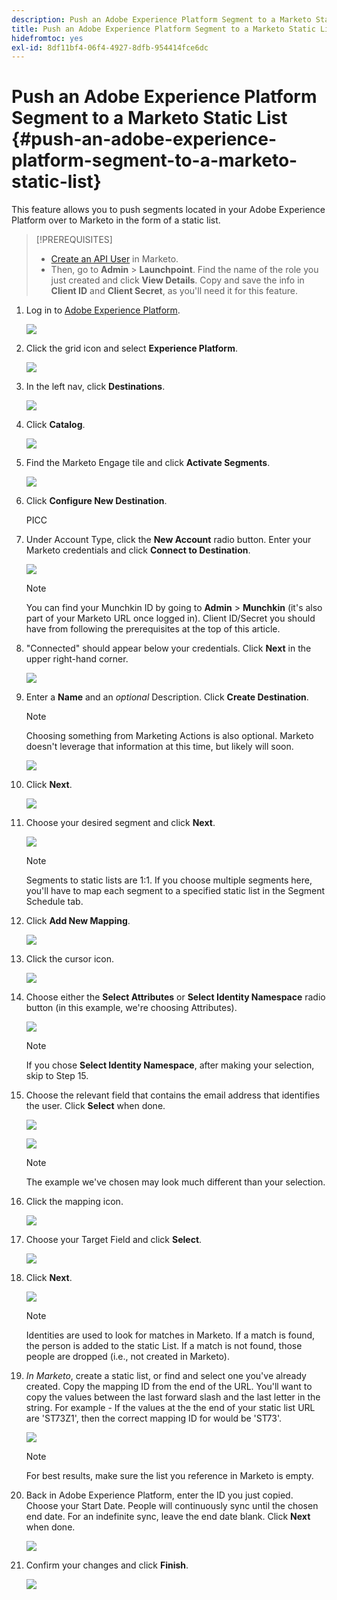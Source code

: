 ```yaml
---
description: Push an Adobe Experience Platform Segment to a Marketo Static List - Marketo Docs - Product Documentation
title: Push an Adobe Experience Platform Segment to a Marketo Static List
hidefromtoc: yes
exl-id: 8df11bf4-06f4-4927-8dfb-954414fce6dc
---
```

# Push an Adobe Experience Platform Segment to a Marketo Static List {#push-an-adobe-experience-platform-segment-to-a-marketo-static-list}

This feature allows you to push segments located in your Adobe Experience Platform over to Marketo in the form of a static list.

>[!PREREQUISITES]
>
>* [Create an API User](/help/marketo/product-docs/administration/users-and-roles/create-an-api-only-user.md) in Marketo.
>* Then, go to **Admin** > **Launchpoint**. Find the name of the role you just created and click **View Details**. Copy and save the info in **Client ID** and **Client Secret**, as you'll need it for this feature.

1. Log in to [Adobe Experience Platform](https://experience.adobe.com/).

   ![](assets/push-an-adobe-experience-platform-segment-to-a-marketo-static-list-1.png)

1. Click the grid icon and select **Experience Platform**.

   ![](assets/push-an-adobe-experience-platform-segment-to-a-marketo-static-list-2.png)

1. In the left nav, click **Destinations**.

   ![](assets/push-an-adobe-experience-platform-segment-to-a-marketo-static-list-3.png)

1. Click **Catalog**.

   ![](assets/push-an-adobe-experience-platform-segment-to-a-marketo-static-list-4.png)

1. Find the Marketo Engage tile and click **Activate Segments**.

   ![](assets/push-an-adobe-experience-platform-segment-to-a-marketo-static-list-5.png)

1. Click **Configure New Destination**.

   PICC

1. Under Account Type, click the **New Account** radio button. Enter your Marketo credentials and click **Connect to Destination**.

   ![](assets/push-an-adobe-experience-platform-segment-to-a-marketo-static-list-6.png)

   >[!NOTE]
   >
   >You can find your Munchkin ID by going to **Admin** > **Munchkin** (it's also part of your Marketo URL once logged in). Client ID/Secret you should have from following the prerequisites at the top of this article.

1. "Connected" should appear below your credentials. Click **Next** in the upper right-hand corner.

   ![](assets/push-an-adobe-experience-platform-segment-to-a-marketo-static-list-7.png)

1. Enter a **Name** and an _optional_ Description. Click **Create Destination**.

   >[!NOTE]
   >
   >Choosing something from Marketing Actions is also optional. Marketo doesn't leverage that information at this time, but likely will soon.

   ![](assets/push-an-adobe-experience-platform-segment-to-a-marketo-static-list-8.png)

1. Click **Next**.

   ![](assets/push-an-adobe-experience-platform-segment-to-a-marketo-static-list-9.png)

1. Choose your desired segment and click **Next**.

   ![](assets/push-an-adobe-experience-platform-segment-to-a-marketo-static-list-10.png)

   >[!NOTE]
   >
   >Segments to static lists are 1:1. If you choose multiple segments here, you'll have to map each segment to a specified static list in the Segment Schedule tab.

1. Click **Add New Mapping**.

   ![](assets/push-an-adobe-experience-platform-segment-to-a-marketo-static-list-11.png)

1. Click the cursor icon.

   ![](assets/push-an-adobe-experience-platform-segment-to-a-marketo-static-list-12.png)

1. Choose either the **Select Attributes** or **Select Identity Namespace** radio button (in this example, we're choosing Attributes).

   ![](assets/push-an-adobe-experience-platform-segment-to-a-marketo-static-list-13.png)

   >[!NOTE]
   >
   >If you chose **Select Identity Namespace**, after making your selection, skip to Step 15.

1. Choose the relevant field that contains the email address that identifies the user. Click **Select** when done.

   ![](assets/push-an-adobe-experience-platform-segment-to-a-marketo-static-list-14.png)

   ![](assets/push-an-adobe-experience-platform-segment-to-a-marketo-static-list-15.png)

   >[!NOTE]
   >
   >The example we've chosen may look much different than your selection.

1. Click the mapping icon.

   ![](assets/push-an-adobe-experience-platform-segment-to-a-marketo-static-list-16.png)

1. Choose your Target Field and click **Select**.

   ![](assets/push-an-adobe-experience-platform-segment-to-a-marketo-static-list-17.png)

1. Click **Next**.

   ![](assets/push-an-adobe-experience-platform-segment-to-a-marketo-static-list-18.png)

   >[!NOTE]
   >
   >Identities are used to look for matches in Marketo. If a match is found, the person is added to the static List. If a match is not found, those people are dropped (i.e., not created in Marketo).

1. _In Marketo_, create a static list, or find and select one you've already created. Copy the mapping ID from the end of the URL. You'll want to copy the values between the last forward slash and the last letter in the string. For example - If the values at the the end of your static list URL are 'ST73Z1', then the correct mapping ID for would be 'ST73'.

   ![](assets/push-an-adobe-experience-platform-segment-to-a-marketo-static-list-19.png)

   >[!NOTE]
   >
   >For best results, make sure the list you reference in Marketo is empty.

1. Back in Adobe Experience Platform, enter the ID you just copied. Choose your Start Date. People will continuously sync until the chosen end date. For an indefinite sync, leave the end date blank. Click **Next** when done.

   ![](assets/push-an-adobe-experience-platform-segment-to-a-marketo-static-list-20.png)

1. Confirm your changes and click **Finish**.

   ![](assets/push-an-adobe-experience-platform-segment-to-a-marketo-static-list-21.png)
